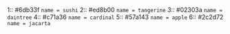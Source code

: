 1:: #6db33f `name = sushi`
2:: #ed8b00 `name = tangerine`
3:: #02303a `name = daintree`
4:: #c71a36 `name = cardinal`
5:: #57a143 `name = apple`
6:: #2c2d72 `name = jacarta`
